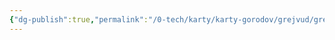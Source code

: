 ```yaml
---
{"dg-publish":true,"permalink":"/0-tech/karty/karty-gorodov/grejvud/grejvud-gorodskoe-kladbishhe/"}
---
```


